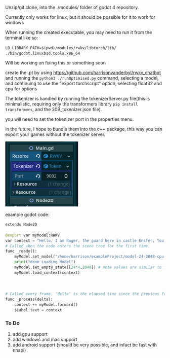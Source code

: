 Unzip/git clone, into the ./modules/ folder of godot 4 repository.

Currently only works for linux, but it should be possible for it to work for windows

When running the created executable, you may need to run it from the terminal like so:

`LD_LIBRARY_PATH=$(pwd)/modules/rwkv/libtorch/lib/ ./bin/godot.linuxbsd.tools.x86_64`

Will be working on fixing this or something soon

create the .pt by using https://github.com/harrisonvanderbyl/rwkv_chatbot
and running the `python3 ./runOptimised.py` command, selecting a model, and continuing to use the "export torchscript" option, selecting float32 and cpu for options

The tokenizer is handled by running the tokenizerServer.py file(this is minimalistic, requiring only the transformers library `pip install transformers`, and the 20B_tokenizer.json file).

you will need to set the tokenizer port in the properties menu.

In the future, I hope to bundle them into the c++ package, this way you can export your games without the tokenizer server.

![image](img.png)

example godot code:

```py
extends Node2D

@export var myModel:RWKV
var context = "Hello, I am Roger, the guard here in castle Ensfer, You may not enter."
# Called when the node enters the scene tree for the first time.
func _ready():
	myModel.set_model("/home/harrison/exampleProject/model-24-2048-cpu-torch.float32.pt")
	print("done Loading Model")
	myModel.set_empty_state([24*4,2048]) # note values are similar to filename
	myModel.load_context(context)
	


# Called every frame. 'delta' is the elapsed time since the previous frame.
func _process(delta):
	context += myModel.forward()
	$Label.text = context


```


### To Do

1) add gpu support
2) add windows and mac support
3) add android support (should be very possible, and infact be fast with nnapi)